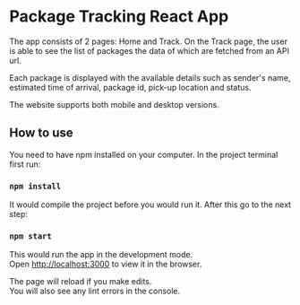 # Package Tracking React App

The app consists of 2 pages: Home and Track. 
On the Track page, the user is able to see the list of packages the data of which are fetched from an API url. 

Each package is displayed with the available details such as sender's name, estimated time of arrival, package id, pick-up location and status.

The website supports both mobile and desktop versions. 

## How to use

You need to have npm installed on your computer. 
In the project terminal first run:

### `npm install`

It would compile the project before you would run it. After this go to the next step:

### `npm start`

This would run the app in the development mode.\
Open [http://localhost:3000](http://localhost:3000) to view it in the browser.

The page will reload if you make edits.\
You will also see any lint errors in the console.


